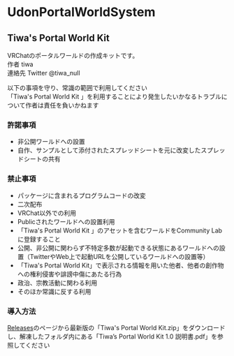 # UdonPortalWorldSystem

## Tiwa's Portal World Kit

VRChatのポータルワールドの作成キットです。  
作者 tiwa   
連絡先 Twitter @tiwa_null  

以下の事項を守り、常識の範囲で利用してください  
「Tiwa's Portal World Kit 」を利用することにより発生したいかなるトラブルについて作者は責任を負いかねます

### 許諾事項  
* 非公開ワールドへの設置  
* 自作、サンプルとして添付されたスプレッドシートを元に改変したスプレッドシートの共有  

### 禁止事項  
* パッケージに含まれるプログラムコードの改変  
* 二次配布  
* VRChat以外での利用  
* Publicされたワールドへの設置利用  
* 「Tiwa's Portal World Kit 」のアセットを含むワールドをCommunity Labに登録すること  
* 公開、非公開に関わらず不特定多数が起動できる状態にあるワールドへの設置（TwitterやWeb上で起動URLを公開しているワールドへの設置等）  
* 「Tiwa's Portal World Kit」で表示される情報を用いた他者、他者の創作物への権利侵害や誹謗中傷にあたる行為  
* 政治、宗教活動に関わる利用  
* そのほか常識に反する利用  

### 導入方法

[Releases](https://github.com/tiwa0510/UdonPortalWorldSystem/releases/tag/v1.0)のページから最新版の「Tiwa's Portal World Kit.zip」をダウンロードし、解凍したフォルダ内にある「Tiwa’s Portal World Kit 1.0 説明書.pdf」を参照してください
